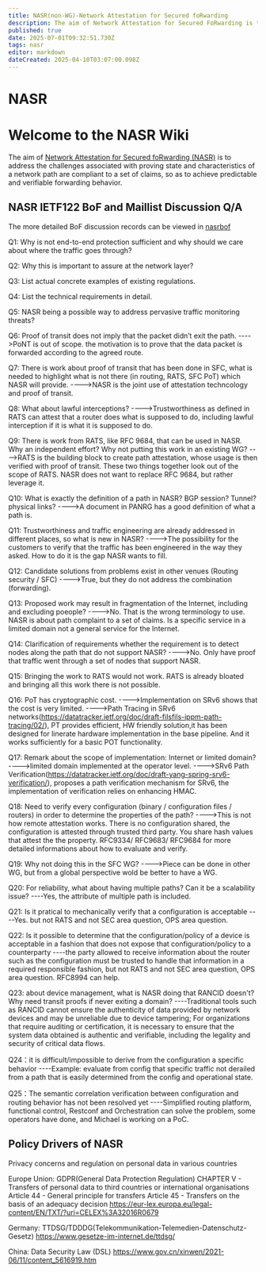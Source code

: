 ```yaml
---
title: NASR(non-WG)-Network Attestation for Secured foRwarding
description: The aim of Network Attestation for Secured FoRwarding is to address the challenges associated with proving state and characteristics of a network path are compliant to a set of claims, so as to achieve predictable and verifiable forwarding behavior. 
published: true
date: 2025-07-01T09:32:51.730Z
tags: nasr
editor: markdown
dateCreated: 2025-04-10T03:07:00.098Z
---
```


# NASR
# Welcome to the NASR Wiki

The aim of [Network Attestation for Secured foRwarding (NASR)](https://datatracker.ietf.org/wg/nasr/about/) is to address the challenges associated with proving state and characteristics of a network path are compliant to a set of claims, so as to achieve predictable and verifiable forwarding behavior. 

## NASR IETF122 BoF and Maillist Discussion Q/A
The more detailed BoF discussion records can be viewed in [nasrbof](https://notes.ietf.org/notes-ietf-122-nasr) 

Q1: Why is not end-to-end protection sufficient and why should we care about where the traffic goes through?

Q2: Why this is important to assure at the network layer?

Q3: List actual concrete examples of existing regulations.

Q4: List the technical requirements in detail.

Q5: NASR being a possible way to address pervasive traffic monitoring threats?

Q6: Proof of transit does not imply that the packet didn’t exit the path. 
---->PoNT is out of scope. the motivation is to prove that the data packet is forwarded according to the agreed route.

Q7: There is work about proof of transit that has been done in SFC, what is needed to highlight what is not there (in routing, RATS, SFC PoT) which NASR will provide.
---->NASR is the joint use of attestation techncology and proof of transit.

Q8: What about lawful interceptions?
---->Trustworthiness as defined in RATS can attest that a router does what is supposed to do, including lawful interception if it is what it is supposed to do.

Q9: There is work from RATS, like RFC 9684, that can be used in NASR. Why an independent effort? Why not putting this work in an existing WG?
---->RATS is the building block to create path attestation, whose usage is then verified with proof of transit. These two things together look out of the scope of RATS. NASR does not want to replace RFC 9684, but rather leverage it.

Q10: What is exactly the definition of a path in NASR? BGP session? Tunnel? physical links?
---->A document in PANRG has a good definition of what a path is.

Q11: Trustworthiness and traffic engineering are already addressed in different places, so what is new in NASR? 
---->The possibility for the customers to verify that the traffic has been engineered in the way they asked. How to do it is the gap NASR wants to fill.

Q12: Candidate solutions from problems exist in other venues (Routing security / SFC)
---->True, but they do not address the combination (forwarding).

Q13: Proposed work may result in fragmentation of the Internet, including and excluding poeople?
---->No. That is the wrong terminology to use. NASR is about path complaint to a set of claims. Is a specific service in a limited domain not a general service for the Internet.

Q14: Clarification of requirements whether the requirement is to detect nodes along the path that do not support NASR?
---->No. Only have proof that traffic went through a set of nodes that support NASR.

Q15: Bringing the work to RATS would not work. RATS is already bloated and bringing all this work there is not possible.

Q16: PoT has cryptographic cost.
---->Implementation on SRv6 shows that the cost is very limited.
---->Path Tracing in SRv6 networks(https://datatracker.ietf.org/doc/draft-filsfils-ippm-path-tracing/02/), PT provides efficient, HW friendly solution,it has been designed for linerate hardware implementation in the base pipeline. And it works sufficiently for a basic POT functionality.

Q17: Remark about the scope of implementation: Internet or limited domain?
---->limited domain implemented at the operator level.
---->SRv6 Path Verification(https://datatracker.ietf.org/doc/draft-yang-spring-srv6-verification/), proposes a path verification mechanism for SRv6, the implementation of verification relies on enhancing HMAC.

Q18: Need to verify every configuration (binary / configuration files / routers) in order to determine the properties of the path?
---->This is not how remote attestation works. There is no configuration shared, the configuration is attested through trusted third party. You share hash values that attest the the property. RFC9334/ RFC9683/ RFC9684 for more detailed informations about how to evaluate and verify.

Q19: Why not doing this in the SFC WG?
---->Piece can be done in other WG, but from a global perspective wold be better to have a WG.

Q20: For reliability, what about having multiple paths? Can it be a scalability issue? 
----Yes, the attribute of multiple path is included.

Q21: Is it pratical to mechanically verify that a configuration is acceptable
----Yes. but not RATS and not SEC area question, OPS area question.

Q22: Is it possible to determine that the configuration/policy of a device is acceptable in a fashion that does not expose that configuration/policy to a counterparty
----the party allowed to receive information about the router such as the configuration must be trusted to handle that information in a required responsible fashion, but not RATS and not SEC area question, OPS area question. RFC8994 can help.

Q23: about device management, what is NASR doing that RANCID doesn't? Why need transit proofs if never exiting a domain?
----Traditional tools such as RANCID cannot ensure the authenticity of data provided by network devices and may be unreliable due to device tampering; For organizations that require auditing or certification, it is necessary to ensure that the system data obtained is authentic and verifiable, including the legality and security of critical data flows.

Q24：it is difficult/impossible to derive from the configuration a specific behavior
----Example: evaluate from config that specific traffic not derailed from a path that is easily determined from the config and operational state.

Q25：The semantic correlation verification between configuration and routing behavior has not been resolved yet
----Simplified routing platform, functional control, Restconf and Orchestration can solve the problem, some operators have done, and Michael is working on a PoC.

## Policy Drivers of NASR

Privacy concerns and regulation on personal data in various countries

Europe Union: GDPR(General Data Protection Regulation)
CHAPTER V - Transfers of personal data to third countries or international organisations
Article 44 - General principle for transfers
Article 45 - Transfers on the basis of an adequacy decision
https://eur-lex.europa.eu/legal-content/EN/TXT/?uri=CELEX%3A32016R0679

Germany: TTDSG/TDDDG(Telekommunikation-Telemedien-Datenschutz-Gesetz)
https://www.gesetze-im-internet.de/ttdsg/

China: Data Security Law (DSL)
https://www.gov.cn/xinwen/2021-06/11/content_5616919.htm

